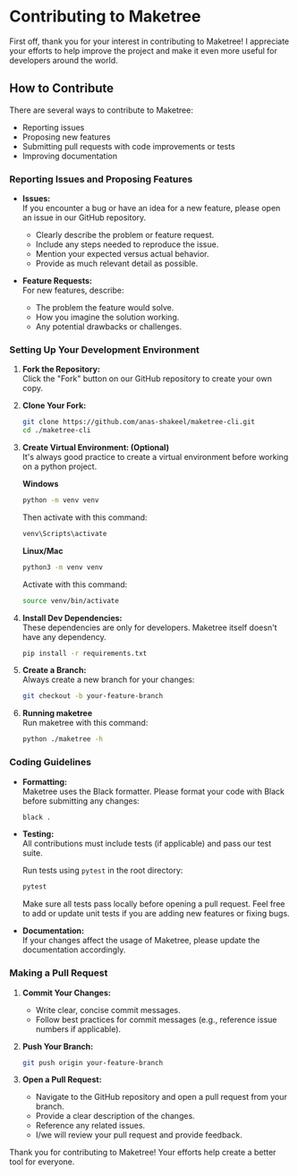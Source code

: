 # Contributing to Maketree

First off, thank you for your interest in contributing to Maketree! I appreciate your efforts to help improve the project and make it even more useful for developers around the world.

## How to Contribute

There are several ways to contribute to Maketree:

-   Reporting issues
-   Proposing new features
-   Submitting pull requests with code improvements or tests
-   Improving documentation

### Reporting Issues and Proposing Features

-   **Issues:**  
    If you encounter a bug or have an idea for a new feature, please open an issue in our GitHub repository.

    -   Clearly describe the problem or feature request.
    -   Include any steps needed to reproduce the issue.
    -   Mention your expected versus actual behavior.
    -   Provide as much relevant detail as possible.

-   **Feature Requests:**  
    For new features, describe:
    -   The problem the feature would solve.
    -   How you imagine the solution working.
    -   Any potential drawbacks or challenges.

### Setting Up Your Development Environment

1. **Fork the Repository:**  
   Click the "Fork" button on our GitHub repository to create your own copy.

2. **Clone Your Fork:**

    ```sh
    git clone https://github.com/anas-shakeel/maketree-cli.git
    cd ./maketree-cli
    ```

3. **Create Virtual Environment: (Optional)**  
   It's always good practice to create a virtual environment before working on a python project.

    **Windows**

    ```sh
    python -m venv venv
    ```

    Then activate with this command:

    ```sh
    venv\Scripts\activate
    ```

    **Linux/Mac**

    ```sh
    python3 -m venv venv
    ```

    Activate with this command:

    ```sh
    source venv/bin/activate
    ```

4. **Install Dev Dependencies:**  
   These dependencies are only for developers. Maketree itself doesn't have any dependency.

    ```sh
    pip install -r requirements.txt
    ```

5. **Create a Branch:**  
   Always create a new branch for your changes:

    ```sh
    git checkout -b your-feature-branch
    ```

6. **Running maketree**  
   Run maketree with this command:
    ```sh
    python ./maketree -h
    ```

### Coding Guidelines

-   **Formatting:**  
    Maketree uses the Black formatter. Please format your code with Black before submitting any changes:

    ```sh
    black .
    ```

-   **Testing:**  
    All contributions must include tests (if applicable) and pass our test suite.

    Run tests using `pytest` in the root directory:

    ```sh
    pytest
    ```

    Make sure all tests pass locally before opening a pull request.
    Feel free to add or update unit tests if you are adding new features or fixing bugs.

-   **Documentation:**  
    If your changes affect the usage of Maketree, please update the documentation accordingly.

### Making a Pull Request

1. **Commit Your Changes:**

    - Write clear, concise commit messages.
    - Follow best practices for commit messages (e.g., reference issue numbers if applicable).

2. **Push Your Branch:**

    ```sh
    git push origin your-feature-branch
    ```

3. **Open a Pull Request:**

    - Navigate to the GitHub repository and open a pull request from your branch.
    - Provide a clear description of the changes.
    - Reference any related issues.
    - I/we will review your pull request and provide feedback.

Thank you for contributing to Maketree! Your efforts help create a better tool for everyone.
